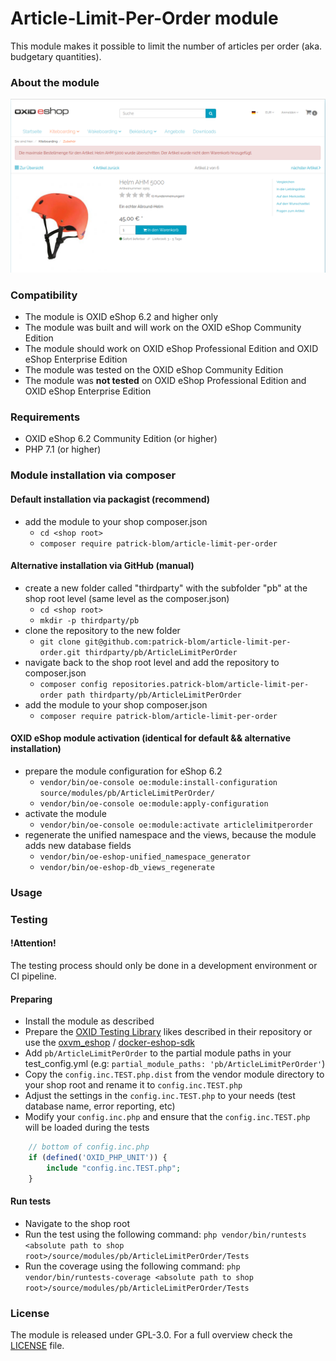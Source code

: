 Article-Limit-Per-Order module
==================

This module makes it possible to limit the number of articles per order (aka. budgetary quantities).

### About the module


![Image alt="preview of the module"](module-preview.png)

### Compatibility

* The module is OXID eShop 6.2 and higher only
* The module was built and will work on the OXID eShop Community Edition
* The module should work on OXID eShop Professional Edition and OXID eShop Enterprise Edition 
* The module was tested on the OXID eShop Community Edition
* The module was **not tested** on OXID eShop Professional Edition and OXID eShop Enterprise Edition 


### Requirements

* OXID eShop 6.2 Community Edition (or higher)
* PHP 7.1 (or higher)

### Module installation via composer

#### Default installation via packagist (recommend)
* add the module to your shop composer.json
    * `cd <shop root>`
    * `composer require patrick-blom/article-limit-per-order`

#### Alternative installation via GitHub (manual)
* create a new folder called "thirdparty" with the subfolder "pb" at the shop root level (same level as the composer.json)
    * `cd <shop root>`
    * `mkdir -p thirdparty/pb`  
* clone the repository to the new folder
    * `git clone git@github.com:patrick-blom/article-limit-per-order.git thirdparty/pb/ArticleLimitPerOrder` 
* navigate back to the shop root level and add the repository to composer.json
    * `composer config repositories.patrick-blom/article-limit-per-order path thirdparty/pb/ArticleLimitPerOrder`
* add the module to your shop composer.json
    * `composer require patrick-blom/article-limit-per-order`    

#### OXID eShop module activation (identical for default && alternative installation)
* prepare the module configuration for eShop 6.2
    * `vendor/bin/oe-console oe:module:install-configuration source/modules/pb/ArticleLimitPerOrder/`
    * `vendor/bin/oe-console oe:module:apply-configuration`
* activate the module
    * `vendor/bin/oe-console oe:module:activate articlelimitperorder`
* regenerate the unified namespace and the views, because the module adds new database fields
    * `vendor/bin/oe-eshop-unified_namespace_generator`
    * `vendor/bin/oe-eshop-db_views_regenerate`

### Usage

   
### Testing

#### !Attention!
The testing process should only be done in a development environment or CI pipeline.

#### Preparing
* Install the module as described
* Prepare the [OXID Testing Library](https://github.com/OXID-eSales/testing_library) likes described in their repository 
or use the [oxvm_eshop](https://github.com/OXID-eSales/oxvm_eshop) / [docker-eshop-sdk](https://github.com/OXID-eSales/docker-eshop-sdk)
* Add `pb/ArticleLimitPerOrder` to the partial module paths in your test_config.yml (e.g: `partial_module_paths: 'pb/ArticleLimitPerOrder'`)
* Copy the `config.inc.TEST.php.dist` from the vendor module directory to your shop root and rename it to `config.inc.TEST.php`
* Adjust the settings in the `config.inc.TEST.php` to your needs (test database name, error reporting, etc)
* Modify your `config.inc.php` and ensure that the `config.inc.TEST.php` will be loaded during the tests
```php
    // bottom of config.inc.php
    if (defined('OXID_PHP_UNIT')) {
        include "config.inc.TEST.php";
    }
```

#### Run tests
* Navigate to the shop root
* Run the test using the following command: `php vendor/bin/runtests <absolute path to shop root>/source/modules/pb/ArticleLimitPerOrder/Tests`
* Run the coverage using the following command: `php vendor/bin/runtests-coverage <absolute path to shop root>/source/modules/pb/ArticleLimitPerOrder/Tests`


### License
The module is released under GPL-3.0. For a full overview check the [LICENSE](LICENSE) file.
